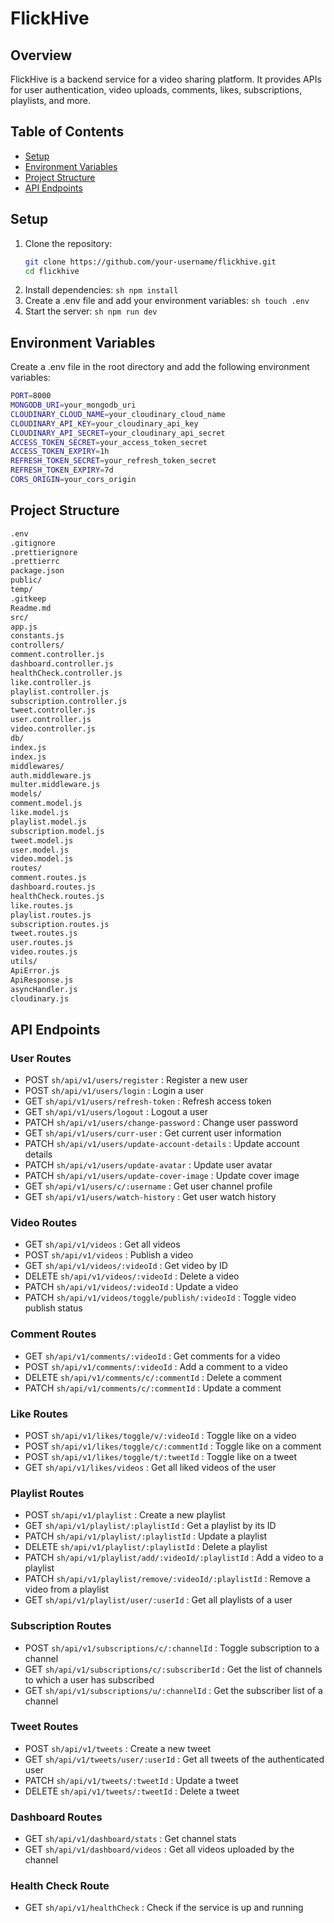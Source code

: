 # FlickHive

## Overview

FlickHive is a backend service for a video sharing platform. It provides APIs for user authentication, video uploads, comments, likes, subscriptions, playlists, and more.

## Table of Contents

- [Setup](#setup)
- [Environment Variables](#environment-variables)
- [Project Structure](#project-structure)
- [API Endpoints](#api-endpoints)

## Setup

1. Clone the repository:
   ```sh
   git clone https://github.com/your-username/flickhive.git
   cd flickhive
   ```
2. Install dependencies:
   `sh npm install`
3. Create a .env file and add your environment variables:
   `sh touch .env`
4. Start the server:
   `sh npm run dev`

## Environment Variables

Create a .env file in the root directory and add the following environment variables:

```sh
PORT=8000
MONGODB_URI=your_mongodb_uri
CLOUDINARY_CLOUD_NAME=your_cloudinary_cloud_name
CLOUDINARY_API_KEY=your_cloudinary_api_key
CLOUDINARY_API_SECRET=your_cloudinary_api_secret
ACCESS_TOKEN_SECRET=your_access_token_secret
ACCESS_TOKEN_EXPIRY=1h
REFRESH_TOKEN_SECRET=your_refresh_token_secret
REFRESH_TOKEN_EXPIRY=7d
CORS_ORIGIN=your_cors_origin
```

## Project Structure

```sh
.env
.gitignore
.prettierignore
.prettierrc
package.json
public/
temp/
.gitkeep
Readme.md
src/
app.js
constants.js
controllers/
comment.controller.js
dashboard.controller.js
healthCheck.controller.js
like.controller.js
playlist.controller.js
subscription.controller.js
tweet.controller.js
user.controller.js
video.controller.js
db/
index.js
index.js
middlewares/
auth.middleware.js
multer.middleware.js
models/
comment.model.js
like.model.js
playlist.model.js
subscription.model.js
tweet.model.js
user.model.js
video.model.js
routes/
comment.routes.js
dashboard.routes.js
healthCheck.routes.js
like.routes.js
playlist.routes.js
subscription.routes.js
tweet.routes.js
user.routes.js
video.routes.js
utils/
ApiError.js
ApiResponse.js
asyncHandler.js
cloudinary.js
```

## API Endpoints

### User Routes

- POST `sh/api/v1/users/register` : Register a new user
- POST `sh/api/v1/users/login` : Login a user
- GET `sh/api/v1/users/refresh-token` : Refresh access token
- GET `sh/api/v1/users/logout` : Logout a user
- PATCH `sh/api/v1/users/change-password` : Change user password
- GET `sh/api/v1/users/curr-user` : Get current user information
- PATCH `sh/api/v1/users/update-account-details` : Update account details
- PATCH `sh/api/v1/users/update-avatar` : Update user avatar
- PATCH `sh/api/v1/users/update-cover-image` : Update cover image
- GET `sh/api/v1/users/c/:username` : Get user channel profile
- GET `sh/api/v1/users/watch-history` : Get user watch history

### Video Routes

- GET `sh/api/v1/videos` : Get all videos
- POST `sh/api/v1/videos` : Publish a video
- GET `sh/api/v1/videos/:videoId` : Get video by ID
- DELETE `sh/api/v1/videos/:videoId` : Delete a video
- PATCH `sh/api/v1/videos/:videoId` : Update a video
- PATCH `sh/api/v1/videos/toggle/publish/:videoId` : Toggle video publish status

### Comment Routes

- GET `sh/api/v1/comments/:videoId` : Get comments for a video
- POST `sh/api/v1/comments/:videoId` : Add a comment to a video
- DELETE `sh/api/v1/comments/c/:commentId` : Delete a comment
- PATCH `sh/api/v1/comments/c/:commentId` : Update a comment

### Like Routes

- POST `sh/api/v1/likes/toggle/v/:videoId` : Toggle like on a video
- POST `sh/api/v1/likes/toggle/c/:commentId` : Toggle like on a comment
- POST `sh/api/v1/likes/toggle/t/:tweetId` : Toggle like on a tweet
- GET `sh/api/v1/likes/videos` : Get all liked videos of the user

### Playlist Routes

- POST `sh/api/v1/playlist` : Create a new playlist
- GET `sh/api/v1/playlist/:playlistId` : Get a playlist by its ID
- PATCH `sh/api/v1/playlist/:playlistId` : Update a playlist
- DELETE `sh/api/v1/playlist/:playlistId` : Delete a playlist
- PATCH `sh/api/v1/playlist/add/:videoId/:playlistId` : Add a video to a playlist
- PATCH `sh/api/v1/playlist/remove/:videoId/:playlistId` : Remove a video from a playlist
- GET `sh/api/v1/playlist/user/:userId` : Get all playlists of a user

### Subscription Routes

- POST `sh/api/v1/subscriptions/c/:channelId` : Toggle subscription to a channel
- GET `sh/api/v1/subscriptions/c/:subscriberId` : Get the list of channels to which a user has subscribed
- GET `sh/api/v1/subscriptions/u/:channelId` : Get the subscriber list of a channel

### Tweet Routes

- POST `sh/api/v1/tweets` : Create a new tweet
- GET `sh/api/v1/tweets/user/:userId` : Get all tweets of the authenticated user
- PATCH `sh/api/v1/tweets/:tweetId` : Update a tweet
- DELETE `sh/api/v1/tweets/:tweetId` : Delete a tweet

### Dashboard Routes

- GET `sh/api/v1/dashboard/stats` : Get channel stats
- GET `sh/api/v1/dashboard/videos` : Get all videos uploaded by the channel

### Health Check Route

- GET `sh/api/v1/healthCheck` : Check if the service is up and running

